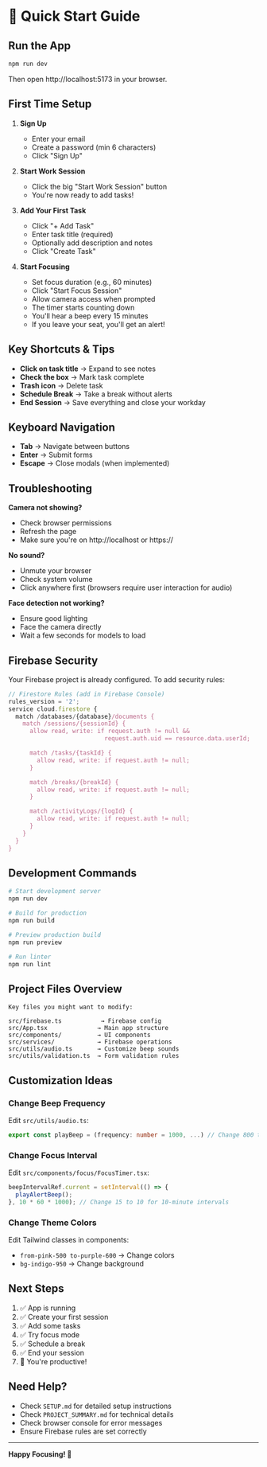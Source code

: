 # 🚀 Quick Start Guide

## Run the App

```bash
npm run dev
```

Then open http://localhost:5173 in your browser.

## First Time Setup

1. **Sign Up**

   - Enter your email
   - Create a password (min 6 characters)
   - Click "Sign Up"

2. **Start Work Session**

   - Click the big "Start Work Session" button
   - You're now ready to add tasks!

3. **Add Your First Task**

   - Click "+ Add Task"
   - Enter task title (required)
   - Optionally add description and notes
   - Click "Create Task"

4. **Start Focusing**
   - Set focus duration (e.g., 60 minutes)
   - Click "Start Focus Session"
   - Allow camera access when prompted
   - The timer starts counting down
   - You'll hear a beep every 15 minutes
   - If you leave your seat, you'll get an alert!

## Key Shortcuts & Tips

- **Click on task title** → Expand to see notes
- **Check the box** → Mark task complete
- **Trash icon** → Delete task
- **Schedule Break** → Take a break without alerts
- **End Session** → Save everything and close your workday

## Keyboard Navigation

- **Tab** → Navigate between buttons
- **Enter** → Submit forms
- **Escape** → Close modals (when implemented)

## Troubleshooting

**Camera not showing?**

- Check browser permissions
- Refresh the page
- Make sure you're on http://localhost or https://

**No sound?**

- Unmute your browser
- Check system volume
- Click anywhere first (browsers require user interaction for audio)

**Face detection not working?**

- Ensure good lighting
- Face the camera directly
- Wait a few seconds for models to load

## Firebase Security

Your Firebase project is already configured. To add security rules:

```javascript
// Firestore Rules (add in Firebase Console)
rules_version = '2';
service cloud.firestore {
  match /databases/{database}/documents {
    match /sessions/{sessionId} {
      allow read, write: if request.auth != null &&
                           request.auth.uid == resource.data.userId;

      match /tasks/{taskId} {
        allow read, write: if request.auth != null;
      }

      match /breaks/{breakId} {
        allow read, write: if request.auth != null;
      }

      match /activityLogs/{logId} {
        allow read, write: if request.auth != null;
      }
    }
  }
}
```

## Development Commands

```bash
# Start development server
npm run dev

# Build for production
npm run build

# Preview production build
npm run preview

# Run linter
npm run lint
```

## Project Files Overview

```
Key files you might want to modify:

src/firebase.ts           → Firebase config
src/App.tsx              → Main app structure
src/components/          → UI components
src/services/            → Firebase operations
src/utils/audio.ts       → Customize beep sounds
src/utils/validation.ts  → Form validation rules
```

## Customization Ideas

### Change Beep Frequency

Edit `src/utils/audio.ts`:

```typescript
export const playBeep = (frequency: number = 1000, ...) // Change 800 to 1000
```

### Change Focus Interval

Edit `src/components/focus/FocusTimer.tsx`:

```typescript
beepIntervalRef.current = setInterval(() => {
  playAlertBeep();
}, 10 * 60 * 1000); // Change 15 to 10 for 10-minute intervals
```

### Change Theme Colors

Edit Tailwind classes in components:

- `from-pink-500 to-purple-600` → Change colors
- `bg-indigo-950` → Change background

## Next Steps

1. ✅ App is running
2. ✅ Create your first session
3. ✅ Add some tasks
4. ✅ Try focus mode
5. ✅ Schedule a break
6. ✅ End your session
7. 🎉 You're productive!

## Need Help?

- Check `SETUP.md` for detailed setup instructions
- Check `PROJECT_SUMMARY.md` for technical details
- Check browser console for error messages
- Ensure Firebase rules are set correctly

---

**Happy Focusing! 🎯**

